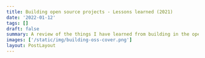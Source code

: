 ```yaml
---
title: Building open source projects - Lessons learned (2021)
date: '2022-01-12'
tags: []
draft: false
summary: A review of the things I have learned from building in the open over the past year. Thoughts and reflections on what it takes to grow a project and the difficulty translating open-source success to commerical success.
images: ['/static/img/building-oss-cover.png']
layout: PostLayout
---
```

